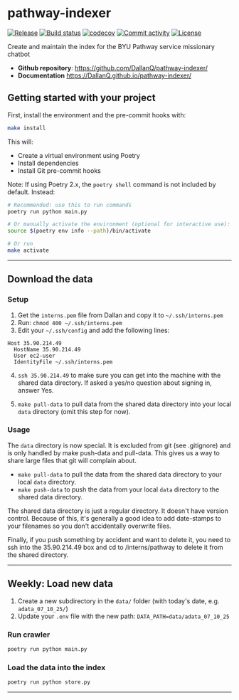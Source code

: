 # pathway-indexer

[![Release](https://img.shields.io/github/v/release/DallanQ/pathway-indexer)](https://img.shields.io/github/v/release/DallanQ/pathway-indexer)
[![Build status](https://img.shields.io/github/actions/workflow/status/DallanQ/pathway-indexer/main.yml?branch=main)](https://github.com/DallanQ/pathway-indexer/actions/workflows/main.yml?query=branch%3Amain)
[![codecov](https://codecov.io/gh/DallanQ/pathway-indexer/branch/main/graph/badge.svg)](https://codecov.io/gh/DallanQ/pathway-indexer)
[![Commit activity](https://img.shields.io/github/commit-activity/m/DallanQ/pathway-indexer)](https://img.shields.io/github/commit-activity/m/DallanQ/pathway-indexer)
[![License](https://img.shields.io/github/license/DallanQ/pathway-indexer)](https://img.shields.io/github/license/DallanQ/pathway-indexer)

Create and maintain the index for the BYU Pathway service missionary chatbot

- **Github repository**: <https://github.com/DallanQ/pathway-indexer/>
- **Documentation** <https://DallanQ.github.io/pathway-indexer/>

## Getting started with your project

First, install the environment and the pre-commit hooks with:

```bash
make install
```

This will:

- Create a virtual environment using Poetry
- Install dependencies
- Install Git pre-commit hooks

Note: If using Poetry 2.x, the `poetry shell` command is not included by default. Instead:

```bash
# Recommended: use this to run commands
poetry run python main.py

# Or manually activate the environment (optional for interactive use):
source $(poetry env info --path)/bin/activate

# Or run
make activate
```

---

## Download the data

### Setup

1. Get the `interns.pem` file from Dallan and copy it to `~/.ssh/interns.pem`
2. Run: `chmod 400 ~/.ssh/interns.pem`
3. Edit your `~/.ssh/config` and add the following lines:

```ssh
Host 35.90.214.49
  HostName 35.90.214.49
  User ec2-user
  IdentityFile ~/.ssh/interns.pem
```

4. `ssh 35.90.214.49` to make sure you can get into the machine with the shared data directory. If asked a yes/no question about signing in, answer Yes.

5. `make pull-data` to pull data from the shared data directory into your local `data` directory (omit this step for now).

### Usage

The `data` directory is now special.
It is excluded from git (see .gitignore) and is only handled by make push-data and pull-data.
This gives us a way to share large files that git will complain about.

- `make pull-data` to pull the data from the shared data directory to your local `data` directory.
- `make push-data` to push the data from your local `data` directory to the shared data directory.

The shared data directory is just a regular directory.
It doesn't have version control.
Because of this, it's generally a good idea to add date-stamps to your filenames so you don't accidentally overwrite files.

Finally, if you push something by accident and want to delete it, you need to ssh into the 35.90.214.49 box and cd to /interns/pathway to delete it from the shared directory.

---

## Weekly: Load new data

1. Create a new subdirectory in the `data/` folder (with today's date, e.g. `adata_07_10_25/`)
2. Update your `.env` file with the new path: `DATA_PATH=data/adata_07_10_25`

### Run crawler

```bash
poetry run python main.py
```

### Load the data into the index

```bash
poetry run python store.py
```

---

